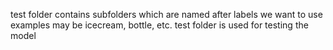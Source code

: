 test folder contains subfolders which are named after labels we want to use
examples may be icecream, bottle, etc.
test folder is used for testing the model